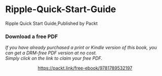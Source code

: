 


# Ripple-Quick-Start-Guide
Ripple Quick Start Guide,Published by Packt
### Download a free PDF

 <i>If you have already purchased a print or Kindle version of this book, you can get a DRM-free PDF version at no cost.<br>Simply click on the link to claim your free PDF.</i>
<p align="center"> <a href="https://packt.link/free-ebook/9781789532197">https://packt.link/free-ebook/9781789532197 </a> </p>